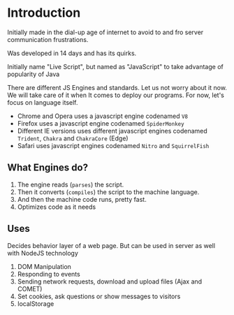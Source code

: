 # Introduction
Initially made in the dial-up age of internet to avoid to and fro server communication frustrations. 

Was developed in 14 days and has its quirks.

Initially name "Live Script", but named as "JavaScript" to take advantage of popularity of Java

There are different JS Engines and standards. Let us not worry about it now. We will take care of it when It comes to deploy our programs. For now, let's focus on language itself.

  - Chrome and Opera uses a javascript engine codenamed `V8` 
  - Firefox uses a javascript engine codenamed `SpiderMonkey` 
  - Different IE versions uses different javascript engines codenamed `Trident`, `Chakra` and `ChakraCore` (Edge) 
  - Safari uses javascript engines codenamed `Nitro` and `SquirrelFish` 

## What Engines do?
1. The engine reads (`parses`) the script.
2. Then it converts (`compiles`) the script to the machine language.
3. And then the machine code runs, pretty fast.
4. Optimizes code as it needs

## Uses
Decides behavior layer of a web page. But can be used in server as well with NodeJS technology
1. DOM Manipulation
2. Responding to events
3. Sending network requests, download and upload files (Ajax and COMET)
4. Set cookies, ask questions or show messages to visitors
5. localStorage 
